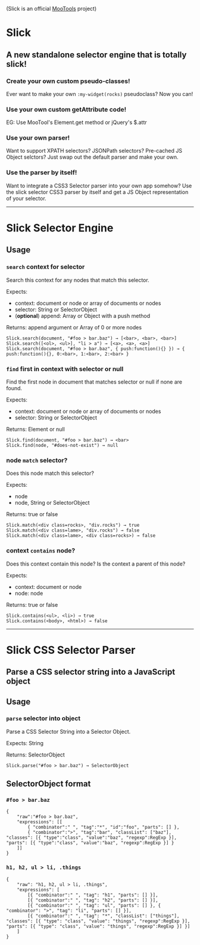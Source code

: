 (Slick is an official [MooTools](http://mootools.net) project)

Slick
=====
A new standalone selector engine that is totally slick!
-------------------------------------------------------

### Create your own custom pseudo-classes!
Ever want to make your own `:my-widget(rocks)` pseudoclass? Now you can!

### Use your own custom getAttribute code!
EG: Use MooTool's Element.get method or jQuery's $.attr

### Use your own parser!
Want to support XPATH selectors? JSONPath selectors? Pre-cached JS Object selctors? Just swap out the default parser and make your own.

### Use the parser by itself!
Want to integrate a CSS3 Selector parser into your own app somehow? Use the slick selector CSS3 parser by itself and get a JS Object representation of your selector.

---

Slick Selector Engine
=====================

Usage
-----

### `search` context for selector
Search this context for any nodes that match this selector.

Expects: 
* context: document or node or array of documents or nodes
* selector: String or SelectorObject
* (**optional**) append: Array or Object with a push method

Returns: append argument or Array of 0 or more nodes

	Slick.search(document, "#foo > bar.baz") → [<bar>, <bar>, <bar>]
	Slick.search([<ol>, <ul>], "li > a") → [<a>, <a>, <a>]
	Slick.search(document, "#foo > bar.baz", { push:function(){} }) → { push:function(){}, 0:<bar>, 1:<bar>, 2:<bar> }


### `find` first in context with selector or null
Find the first node in document that matches selector or null if none are found.

Expects:
* context: document or node or array of documents or nodes
* selector: String or SelectorObject

Returns: Element or null

	Slick.find(document, "#foo > bar.baz") → <bar>
	Slick.find(node, "#does-not-exist") → null


### node `match` selector?
Does this node match this selector?

Expects:
* node
* node, String or SelectorObject

Returns: true or false

	Slick.match(<div class=rocks>, "div.rocks") → true
	Slick.match(<div class=lame>, "div.rocks") → false
	Slick.match(<div class=lame>, <div class=rocks>) → false


### context `contains` node?
Does this context contain this node? Is the context a parent of this node?

Expects:
* context: document or node
* node: node

Returns: true or false

	Slick.contains(<ul>, <li>) → true
	Slick.contains(<body>, <html>) → false


---


Slick CSS Selector Parser
=========================
Parse a CSS selector string into a JavaScript object
----------------------------------------------------

Usage
-----

### `parse` selector into object
Parse a CSS Selector String into a Selector Object.

Expects: String

Returns: SelectorObject

	Slick.parse("#foo > bar.baz") → SelectorObject


SelectorObject format
---------------------

### `#foo > bar.baz`

	{
		"raw":"#foo > bar.baz",
		"expressions": [[
			{ "combinator":" ", "tag":"*", "id":"foo", "parts": [] },
			{ "combinator":">", "tag":"bar", "classList": ["baz"], "classes": [{ "type":"class", "value":"baz", "regexp":RegExp }], "parts": [{ "type":"class", "value":"baz", "regexp":RegExp }] }
		]]
	}

### `h1, h2, ul > li, .things`

	{
		"raw": "h1, h2, ul > li, .things",
		"expressions": [
			[{ "combinator":" ", "tag": "h1", "parts": [] }],
			[{ "combinator":" ", "tag": "h2", "parts": [] }],
			[{ "combinator":" ", "tag": "ul", "parts": [] }, { "combinator": ">", "tag": "li", "parts": [] }],
			[{ "combinator":" ", "tag": "*", "classList": ["things"], "classes": [{ "type": "class", "value": "things", "regexp":RegExp }], "parts": [{ "type": "class", "value": "things", "regexp":RegExp }] }]
		]
	}
